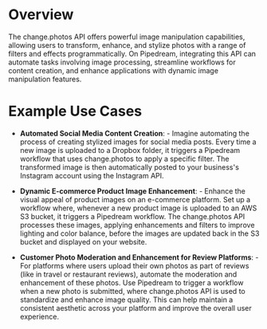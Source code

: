 # Overview

The change.photos API offers powerful image manipulation capabilities, allowing users to transform, enhance, and stylize photos with a range of filters and effects programmatically. On Pipedream, integrating this API can automate tasks involving image processing, streamline workflows for content creation, and enhance applications with dynamic image manipulation features.

# Example Use Cases

- **Automated Social Media Content Creation**: - Imagine automating the process of creating stylized images for social media posts. Every time a new image is uploaded to a Dropbox folder, it triggers a Pipedream workflow that uses change.photos to apply a specific filter. The transformed image is then automatically posted to your business's Instagram account using the Instagram API.

- **Dynamic E-commerce Product Image Enhancement**: - Enhance the visual appeal of product images on an e-commerce platform. Set up a workflow where, whenever a new product image is uploaded to an AWS S3 bucket, it triggers a Pipedream workflow. The change.photos API processes these images, applying enhancements and filters to improve lighting and color balance, before the images are updated back in the S3 bucket and displayed on your website.

- **Customer Photo Moderation and Enhancement for Review Platforms**: - For platforms where users upload their own photos as part of reviews (like in travel or restaurant reviews), automate the moderation and enhancement of these photos. Use Pipedream to trigger a workflow when a new photo is submitted, where change.photos API is used to standardize and enhance image quality. This can help maintain a consistent aesthetic across your platform and improve the overall user experience.
